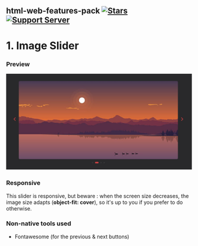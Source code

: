## html-web-features-pack [![Stars](https://img.shields.io/github/stars/antoinemcx/html-web-features-pack)](https://github.com/antoinemcx/html-web-features-pack) [![Support Server](https://img.shields.io/discord/738122381062832180.svg?label=&logo=discord&logoColor=ffffff&color=7389D8&labelColor=6A7EC2)](https://discord.gg/G6WQsMQShZ)

# 1. Image Slider

### Preview
<img src="https://github.com/antoinemcx/html-web-features-pack/blob/1.-Image-Slider/preview.jpg">

### Responsive
This slider is responsive, but beware : when the screen size decreases, the image size adapts (**object-fit: cover**), so it's up to you if you prefer to do otherwise.

### Non-native tools used
- Fontawesome (for the previous & next buttons)